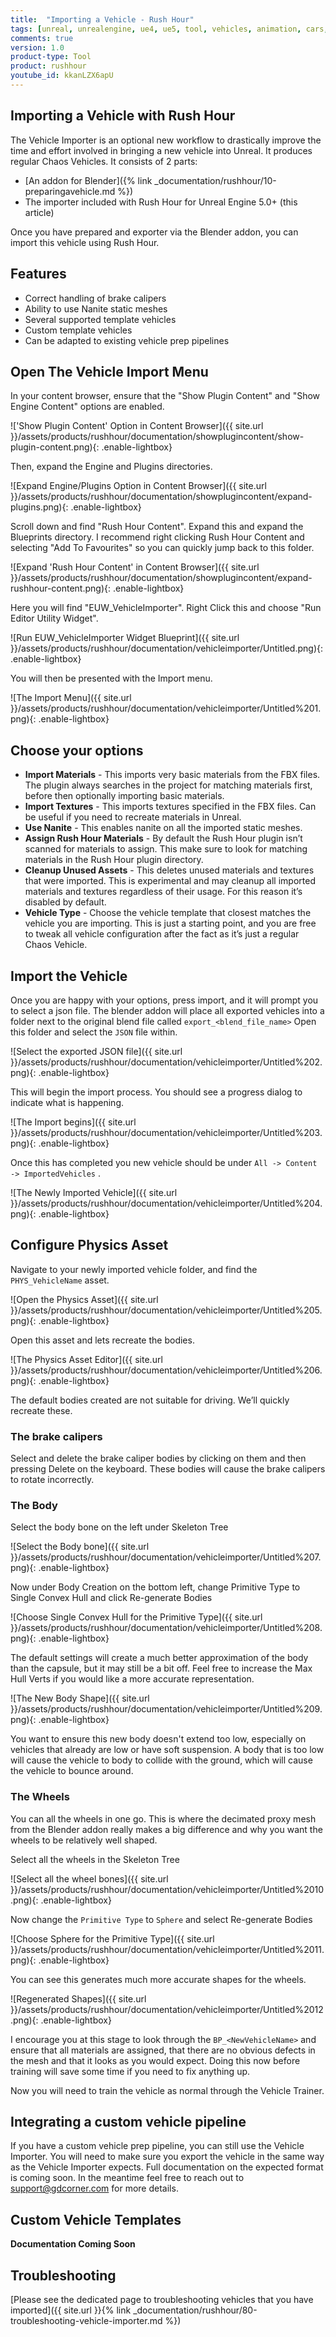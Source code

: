 ```yaml
---
title:  "Importing a Vehicle - Rush Hour"
tags: [unreal, unrealengine, ue4, ue5, tool, vehicles, animation, cars, animation, rushhour, blender]
comments: true
version: 1.0
product-type: Tool
product: rushhour
youtube_id: kkanLZX6apU
---
```


## Importing a Vehicle with Rush Hour

The Vehicle Importer is an optional new workflow to drastically improve the time and effort involved in bringing a new vehicle into Unreal. It produces regular Chaos Vehicles. It consists of 2 parts:

- [An addon for Blender]({% link _documentation/rushhour/10-preparingavehicle.md %})
- The importer included with Rush Hour for Unreal Engine 5.0+ (this article)

Once you have prepared and exporter via the Blender addon, you can import this vehicle using Rush Hour.

## Features

- Correct handling of brake calipers
- Ability to use Nanite static meshes
- Several supported template vehicles
- Custom template vehicles
- Can be adapted to existing vehicle prep pipelines

## Open The Vehicle Import Menu

In your content browser, ensure that the "Show Plugin Content" and "Show Engine Content" options are enabled.

!['Show Plugin Content' Option in Content Browser]({{ site.url }}/assets/products/rushhour/documentation/showplugincontent/show-plugin-content.png){: .enable-lightbox}

Then, expand the Engine and Plugins directories.

![Expand Engine/Plugins Option in Content Browser]({{ site.url }}/assets/products/rushhour/documentation/showplugincontent/expand-plugins.png){: .enable-lightbox}

Scroll down and find "Rush Hour Content". Expand this and expand the Blueprints directory. I recommend right clicking Rush Hour Content and selecting "Add To Favourites" so you can quickly jump back to this folder.

![Expand 'Rush Hour Content' in Content Browser]({{ site.url }}/assets/products/rushhour/documentation/showplugincontent/expand-rushhour-content.png){: .enable-lightbox}

Here you will find "EUW_VehicleImporter". Right Click this and choose "Run Editor Utility Widget".

![Run EUW_VehicleImporter Widget Blueprint]({{ site.url }}/assets/products/rushhour/documentation/vehicleimporter/Untitled.png){: .enable-lightbox}

You will then be presented with the Import menu.

![The Import Menu]({{ site.url }}/assets/products/rushhour/documentation/vehicleimporter/Untitled%201.png){: .enable-lightbox}

## Choose your options

- **Import Materials** - This imports very basic materials from the FBX files. The plugin always searches in the project for matching materials first, before then optionally importing basic materials.
- **Import Textures** - This imports textures specified in the FBX files. Can be useful if you need to recreate materials in Unreal.
- **Use Nanite** - This enables nanite on all the imported static meshes.
- **Assign Rush Hour Materials** - By default the Rush Hour plugin isn’t scanned for materials to assign. This make sure to look for matching materials in the Rush Hour plugin directory.
- **Cleanup Unused Assets** - This deletes unused materials and textures that were imported. This is experimental and may cleanup all imported materials and textures regardless of their usage. For this reason it’s disabled by default.
- **Vehicle Type** - Choose the vehicle template that closest matches the vehicle you are importing. This is just a starting point, and you are free to tweak all vehicle configuration after the fact as it’s just a regular Chaos Vehicle.

## Import the Vehicle

Once you are happy with your options, press import, and it will prompt you to select a json file. The blender addon will place all exported vehicles into a folder next to the original blend file called `export_<blend_file_name>` Open this folder and select the `JSON` file within.

![Select the exported JSON file]({{ site.url }}/assets/products/rushhour/documentation/vehicleimporter/Untitled%202.png){: .enable-lightbox}

This will begin the import process. You should see a progress dialog to indicate what is happening.

![The Import begins]({{ site.url }}/assets/products/rushhour/documentation/vehicleimporter/Untitled%203.png){: .enable-lightbox}

Once this has completed you new vehicle should be under `All -> Content -> ImportedVehicles` .

![The Newly Imported Vehicle]({{ site.url }}/assets/products/rushhour/documentation/vehicleimporter/Untitled%204.png){: .enable-lightbox}

## Configure Physics Asset

Navigate to your newly imported vehicle folder, and find the `PHYS_VehicleName` asset.

![Open the Physics Asset]({{ site.url }}/assets/products/rushhour/documentation/vehicleimporter/Untitled%205.png){: .enable-lightbox}

Open this asset and lets recreate the bodies.

![The Physics Asset Editor]({{ site.url }}/assets/products/rushhour/documentation/vehicleimporter/Untitled%206.png){: .enable-lightbox}

The default bodies created are not suitable for driving. We’ll quickly recreate these.

### The brake calipers

Select and delete the brake caliper bodies by clicking on them and then pressing Delete on the keyboard. These bodies will cause the brake calipers to rotate incorrectly.

### The Body

Select the body bone on the left under Skeleton Tree

![Select the Body bone]({{ site.url }}/assets/products/rushhour/documentation/vehicleimporter/Untitled%207.png){: .enable-lightbox}

Now under Body Creation on the bottom left, change Primitive Type to Single Convex Hull and click Re-generate Bodies

![Choose Single Convex Hull for the Primitive Type]({{ site.url }}/assets/products/rushhour/documentation/vehicleimporter/Untitled%208.png){: .enable-lightbox}

The default settings will create a much better approximation of the body than the capsule, but it may still be a bit off. Feel free to increase the Max Hull Verts if you would like a more accurate representation.

![The New Body Shape]({{ site.url }}/assets/products/rushhour/documentation/vehicleimporter/Untitled%209.png){: .enable-lightbox}

You want to ensure this new body doesn't extend too low, especially on vehicles that already are low or have soft suspension. A body that is too low will cause the vehicle to body to collide with the ground, which will cause the vehicle to bounce around.

### The Wheels

You can all the wheels in one go. This is where the decimated proxy mesh from the Blender addon really makes a big difference and why you want the wheels to be relatively well shaped.

Select all the wheels in the Skeleton Tree

![Select all the wheel bones]({{ site.url }}/assets/products/rushhour/documentation/vehicleimporter/Untitled%2010.png){: .enable-lightbox}

Now change the `Primitive Type` to `Sphere` and select Re-generate Bodies

![Choose Sphere for the Primitive Type]({{ site.url }}/assets/products/rushhour/documentation/vehicleimporter/Untitled%2011.png){: .enable-lightbox}

You can see this generates much more accurate shapes for the wheels.

![Regenerated Shapes]({{ site.url }}/assets/products/rushhour/documentation/vehicleimporter/Untitled%2012.png){: .enable-lightbox}

I encourage you at this stage to look through the `BP_<NewVehicleName>` and ensure that all materials are assigned, that there are no obvious defects in the mesh and that it looks as you would expect. Doing this now before training will save some time if you need to fix anything up.

Now you will need to train the vehicle as normal through the Vehicle Trainer.

## Integrating a custom vehicle pipeline

If you have a custom vehicle prep pipeline, you can still use the Vehicle Importer. You will need to make sure you export the vehicle in the same way as the Vehicle Importer expects. Full documentation on the expected format is coming soon. In the meantime feel free to reach out to [support@gdcorner.com](mailto:support@gdcorner.com) for more details.

## Custom Vehicle Templates

**Documentation Coming Soon**

## Troubleshooting

[Please see the dedicated page to troubleshooting vehicles that you have imported]({{ site.url }}{% link _documentation/rushhour/80-troubleshooting-vehicle-importer.md %})